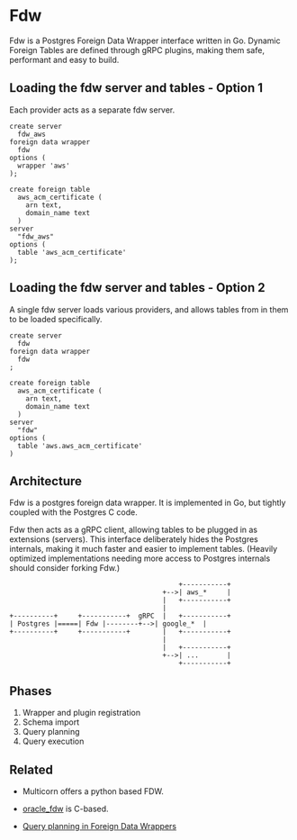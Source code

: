 # Fdw

Fdw is a Postgres Foreign Data Wrapper interface written in Go.
Dynamic Foreign Tables are defined through gRPC plugins, making them
safe, performant and easy to build.


## Loading the fdw server and tables - Option 1

Each provider acts as a separate fdw server.

```
create server
  fdw_aws
foreign data wrapper
  fdw
options (
  wrapper 'aws'
);
```

```
create foreign table
  aws_acm_certificate (
    arn text,
    domain_name text
  )
server
  "fdw_aws"
options (
  table 'aws_acm_certificate'
);
```


## Loading the fdw server and tables - Option 2

A single fdw server loads various providers, and allows tables from in them
to be loaded specifically.

```
create server
  fdw
foreign data wrapper
  fdw
;
```

```
create foreign table
  aws_acm_certificate (
    arn text,
    domain_name text
  )
server
  "fdw"
options (
  table 'aws.aws_acm_certificate'
)
```

## Architecture

Fdw is a postgres foreign data wrapper. It is implemented in Go,
but tightly coupled with the Postgres C code.

Fdw then acts as a gRPC client, allowing tables to be plugged in
as extensions (servers). This interface deliberately hides the Postgres
internals, making it much faster and easier to implement tables. (Heavily
optimized implementations needing more access to Postgres internals should
consider forking Fdw.)

```
                                          +-----------+
                                      +-->| aws_*     |
                                      |   +-----------+
                                      |
+----------+     +-----------+  gRPC  |   +-----------+
| Postgres |=====| Fdw |--------+-->| google_*  |
+----------+     +-----------+        |   +-----------+
                                      |
                                      |   +-----------+
                                      +-->| ...       |
                                          +-----------+
```


## Phases

1. Wrapper and plugin registration
2. Schema import
3. Query planning
4. Query execution



## Related

* Multicorn offers a python based FDW.
* [oracle_fdw](https://github.com/laurenz/oracle_fdw) is C-based.


* [Query planning in Foreign Data Wrappers](https://www.postgresql.org/docs/13/fdw-planning.html)
